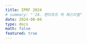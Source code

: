 ```yaml
---
title: IPRF 2024
# summary: "'24. 펜타포트 락 페스티벌"
date: 2024-08-04
type: docs
math: false
featured: true
---
```

